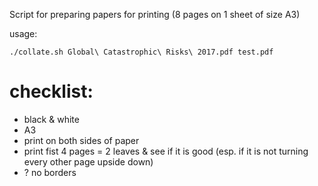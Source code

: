 
Script for preparing papers for printing (8 pages on 1 sheet of size A3)

usage:

    ./collate.sh Global\ Catastrophic\ Risks\ 2017.pdf test.pdf

# checklist:
- black & white
- A3
- print on both sides of paper
- print fist 4 pages = 2 leaves & see if it is good (esp. if it is not turning every other page upside down)
- ? no borders
